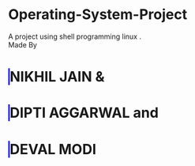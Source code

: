 # Operating-System-Project
A project using shell programming linux .<br>
Made By
<br>
<h1 style='border-left: 3px solid blue'> NIKHIL JAIN &</h1>
<h1 style='border-left: 3px solid blue'>DIPTI AGGARWAL and</h1>
<h1 style='border-left: 3px solid blue'>DEVAL MODI</h1>
